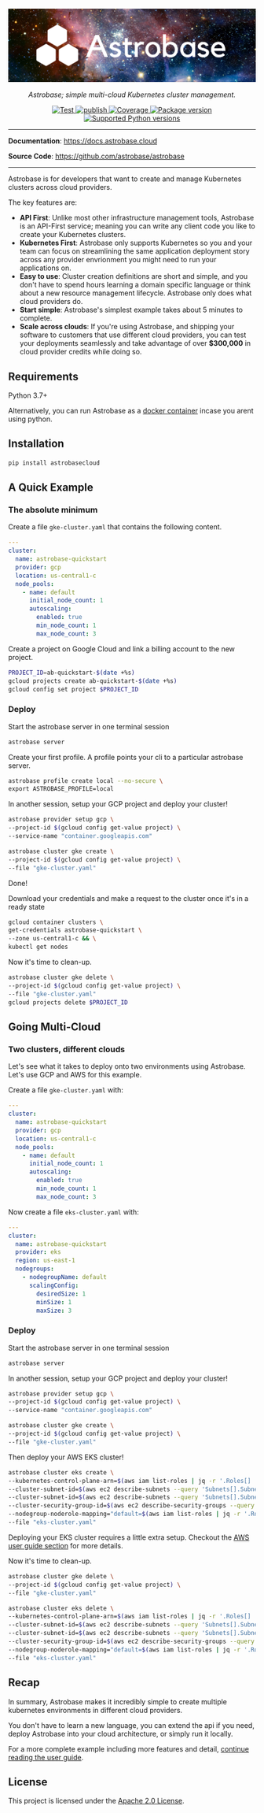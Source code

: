 <p align="center">
  <a href="https://astrobase.cloud"><img src="https://github.com/astrobase/brand/blob/main/logos/space-logo.png?raw=true" alt="Astrobase"></a>
</p>
<p align="center">
    <em>Astrobase; simple multi-cloud Kubernetes cluster management.</em>
</p>
<p align="center">
<a href="https://github.com/astrobase/astrobase/actions?query=workflow%3Atest" target="_blank">
    <img src="https://github.com/astrobase/astrobase/workflows/test/badge.svg" alt="Test">
</a>
<a href="https://github.com/astrobase/astrobase/actions?query=workflow%3Apublish" target="_blank">
    <img src="https://github.com/astrobase/astrobase/workflows/publish/badge.svg" alt="publish">
</a>
<a href="https://codecov.io/gh/astrobase/astrobase" target="_blank">
    <img src="https://img.shields.io/codecov/c/github/astrobase/astrobase?color=%2334D058" alt="Coverage">
</a>
<a href="https://pypi.org/project/astrobasecloud" target="_blank">
    <img src="https://img.shields.io/pypi/v/astrobasecloud?color=%2334D058&label=pypi%20package" alt="Package version">
</a>
<a href="https://pypi.org/project/astrobasecloud" target="_blank">
    <img src="https://img.shields.io/pypi/pyversions/astrobasecloud.svg?color=%2334D058" alt="Supported Python versions">
</a>
</p>

---

**Documentation**: <a href="https://docs.astrobase.cloud" target="_blank">https://docs.astrobase.cloud</a>

**Source Code**: <a href="https://github.com/astrobase/astrobase" target="_blank">https://github.com/astrobase/astrobase</a>

---

Astrobase is for developers that want to create and manage Kubernetes clusters across cloud providers.

The key features are:

* **API First**: Unlike most other infrastructure management tools, Astrobase is an API-First service; meaning you can write any client code you like to create your Kubernetes clusters.
* **Kubernetes First**: Astrobase only supports Kubernetes so you and your team can focus on streamlining the same application deployment story across any provider envrionment you might need to run your applications on.
* **Easy to use**: Cluster creation definitions are short and simple, and you don't have to spend hours learning a domain specific language or think about a new resource management lifecycle. Astrobase only does what cloud providers do.
* **Start simple**: Astrobase's simplest example takes about 5 minutes to complete.
* **Scale across clouds**: If you're using Astrobase, and shipping your software to customers that use different cloud providers, you can test your deployments seamlessly and take advantage of over **$300,000** in cloud provider credits while doing so.

## Requirements

Python 3.7+

Alternatively, you can run Astrobase as a [docker container](./tutorial/intro.md) incase you arent using python.

## Installation

```sh
pip install astrobasecloud
```

## A Quick Example

### The absolute minimum

Create a file `gke-cluster.yaml` that contains the following content.

```yaml
---
cluster:
  name: astrobase-quickstart
  provider: gcp
  location: us-central1-c
  node_pools:
    - name: default
      initial_node_count: 1
      autoscaling:
        enabled: true
        min_node_count: 1
        max_node_count: 3
```

Create a project on Google Cloud and link a billing account to the new project.

```sh
PROJECT_ID=ab-quickstart-$(date +%s)
gcloud projects create ab-quickstart-$(date +%s)
gcloud config set project $PROJECT_ID
```

### Deploy

Start the astrobase server in one terminal session

```sh
astrobase server
```

Create your first profile. A profile points your cli to a particular astrobase server.

```sh
astrobase profile create local --no-secure \
export ASTROBASE_PROFILE=local
```

In another session, setup your GCP project and deploy your cluster!

```sh
astrobase provider setup gcp \
--project-id $(gcloud config get-value project) \
--service-name "container.googleapis.com"
```

```sh
astrobase cluster gke create \
--project-id $(gcloud config get-value project) \
--file "gke-cluster.yaml"
```

Done!

Download your credentials and make a request to the cluster once it's in a ready state

```sh
gcloud container clusters \
get-credentials astrobase-quickstart \
--zone us-central1-c && \
kubectl get nodes
```

Now it's time to clean-up.

```sh
astrobase cluster gke delete \
--project-id $(gcloud config get-value project) \
--file "gke-cluster.yaml"
gcloud projects delete $PROJECT_ID
```

## Going Multi-Cloud

### Two clusters, different clouds

Let's see what it takes to deploy onto two environments using Astrobase. Let's use GCP and AWS for this example.

Create a file `gke-cluster.yaml` with:

```yaml
---
cluster:
  name: astrobase-quickstart
  provider: gcp
  location: us-central1-c
  node_pools:
    - name: default
      initial_node_count: 1
      autoscaling:
        enabled: true
        min_node_count: 1
        max_node_count: 3
```

Now create a file `eks-cluster.yaml` with:

```yaml
---
cluster:
  name: astrobase-quickstart
  provider: eks
  region: us-east-1
  nodegroups:
    - nodegroupName: default
      scalingConfig:
        desiredSize: 1
        minSize: 1
        maxSize: 3
```

### Deploy

Start the astrobase server in one terminal session

```sh
astrobase server
```

In another session, setup your GCP project and deploy your cluster!

```sh
astrobase provider setup gcp \
--project-id $(gcloud config get-value project) \
--service-name "container.googleapis.com"
```

```sh
astrobase cluster gke create \
--project-id $(gcloud config get-value project) \
--file "gke-cluster.yaml"
```

Then deploy your AWS EKS cluster!

```sh
astrobase cluster eks create \
--kubernetes-control-plane-arn=$(aws iam list-roles | jq -r '.Roles[] | select(.RoleName == "AstrobaseEKSRole") | .Arn') \
--cluster-subnet-id=$(aws ec2 describe-subnets --query 'Subnets[].SubnetId[]' | jq -r '.[0]') \
--cluster-subnet-id=$(aws ec2 describe-subnets --query 'Subnets[].SubnetId[]' | jq -r '.[1]') \
--cluster-security-group-id=$(aws ec2 describe-security-groups --query 'SecurityGroups[].GroupId' | jq -r '.[0]') \
--nodegroup-noderole-mapping="default=$(aws iam list-roles | jq -r '.Roles[] | select(.RoleName == "AstrobaseEKSNodegroupRole") | .Arn')" \
--file "eks-cluster.yaml"
```

Deploying your EKS cluster requires a little extra setup. Checkout the [AWS user guide section](./tutorial/aws/intro) for more details.

Now it's time to clean-up.

```sh
astrobase cluster gke delete \
--project-id $(gcloud config get-value project) \
--file "gke-cluster.yaml"
```

```sh
astrobase cluster eks delete \
--kubernetes-control-plane-arn=$(aws iam list-roles | jq -r '.Roles[] | select(.RoleName == "AstrobaseEKSRole") | .Arn') \
--cluster-subnet-id=$(aws ec2 describe-subnets --query 'Subnets[].SubnetId[]' | jq -r '.[0]') \
--cluster-subnet-id=$(aws ec2 describe-subnets --query 'Subnets[].SubnetId[]' | jq -r '.[1]') \
--cluster-security-group-id=$(aws ec2 describe-security-groups --query 'SecurityGroups[].GroupId' | jq -r '.[0]') \
--nodegroup-noderole-mapping="default=$(aws iam list-roles | jq -r '.Roles[] | select(.RoleName == "AstrobaseEKSNodegroupRole") | .Arn')" \
--file "eks-cluster.yaml"
```


## Recap

In summary, Astrobase makes it incredibly simple to create multiple kubernetes environments in different cloud providers.

You don't have to learn a new language, you can extend the api if you need, deploy Astrobase into your cloud architecture, or simply run it locally.

For a more complete example including more features and detail, [continue reading the user guide](./tutorial/intro.md).

## License

This project is licensed under the [Apache 2.0 License](https://github.com/astrobase/astrobase/blob/main/LICENSE).
